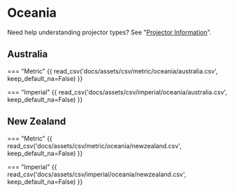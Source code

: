 # Oceania

Need help understanding projector types? See "[Projector Information](../projectorinformation.md)".

## Australia

=== "Metric"
    {{ read_csv('docs/assets/csv/metric/oceania/australia.csv', keep_default_na=False) }}

=== "Imperial"
    {{ read_csv('docs/assets/csv/imperial/oceania/australia.csv', keep_default_na=False) }}

## New Zealand

=== "Metric"
    {{ read_csv('docs/assets/csv/metric/oceania/newzealand.csv', keep_default_na=False) }}

=== "Imperial"
    {{ read_csv('docs/assets/csv/imperial/oceania/newzealand.csv', keep_default_na=False) }}
